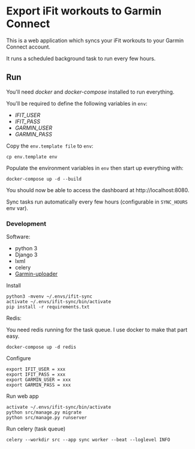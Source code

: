 # Export iFit workouts to Garmin Connect

This is a web application which syncs your iFit workouts to your Garmin Connect account.

It runs a scheduled background task to run every few hours.

## Run

You'll need *docker* and *docker-compose* installed to run everything. 

You'll be required to define the following variables in `env`:

- *IFIT_USER*
- *IFIT_PASS*
- *GARMIN_USER*
- *GARMIN_PASS*

Copy the `env.template file` to `env`:
    
    cp env.template env

Populate the environment variables in `env` then start up everything with:

    docker-compose up -d --build

You should now be able to access the dashboard at http://localhost:8080.

Sync tasks run automatically every few hours (configurable in `SYNC_HOURS` env var).

### Development

Software:

- python 3 
- Django 3
- lxml
- celery
- [Garmin-uploader](https://github.com/La0/garmin-uploader)


Install

    python3 -mvenv ~/.envs/ifit-sync
    activate ~/.envs/ifit-sync/bin/activate
    pip install -r requirements.txt

Redis:

You need redis running for the task queue.  I use docker to make that part easy.

    docker-compose up -d redis
    
Configure

    export IFIT_USER = xxx
    export IFIT_PASS = xxx
    export GARMIN_USER = xxx
    export GARMIN_PASS = xxx

Run web app

    activate ~/.envs/ifit-sync/bin/activate
    python src/manage.py migrate
    python src/manage.py runserver

Run celery (task queue)

    celery --workdir src --app sync worker --beat --loglevel INFO
